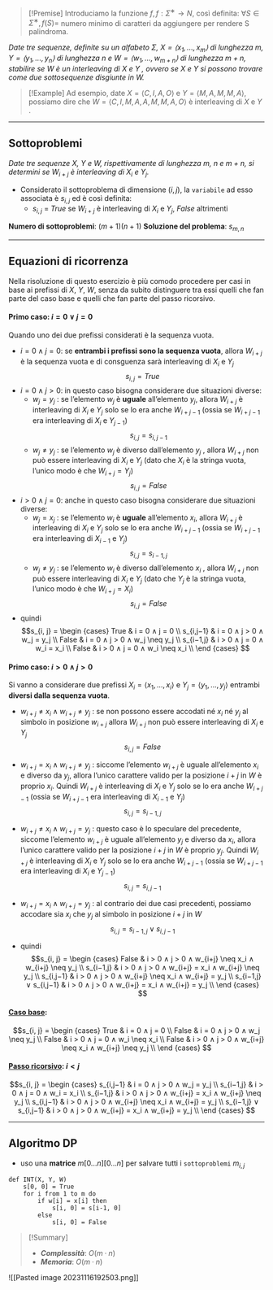 
>[!Premise]
>Introduciamo la funzione $f, f : Σ^∗ → N$, così definita: 
>$∀S ∈ Σ^∗ , f(S) =$ numero minimo di caratteri da aggiungere per rendere S palindroma.

*Date tre sequenze, definite su un alfabeto $Σ$, $X = ⟨x_1, . . . , x_m⟩$ di lunghezza $m$, $Y = ⟨y_1, . . . , y_n⟩$ di lunghezza $n$ e $W = ⟨w_1, . . . , w_{m+n}⟩$ di lunghezza $m + n$, stabilire se $W$ è un interleaving di $X$ e $Y$ , ovvero se $X$ e $Y$ si possono trovare come due sottosequenze disgiunte in $W$.*

>[!Example]
>Ad esempio, date $X = ⟨C, I, A, O⟩$ e $Y = ⟨M, A, M, M, A⟩$, possiamo dire che $W = ⟨C, I, M, A, A, M, M, A, O⟩$ è interleaving di $X$ e $Y$ .

---
## Sottoproblemi

*Date tre sequenze $X$, $Y$ e $W$, rispettivamente di lunghezza $m$, $n$ e $m + n$, si determini se $W_{i+j}$ è interleaving di $X_i$ e $Y_j$.*

- Considerato il sottoproblema di dimensione $(i, j)$, la `variabile` ad esso associata è $s_{i,j}$ ed è così definita:
	- $s_{i,j}$ = $True$ se $W_{i+j}$ è interleaving di $X_i$ e $Y_j$, $False$ altrimenti

**Numero di sottoproblemi**: $(m+1)(n+1)$
**Soluzione del problema**: $s_{m, n}$

---
## Equazioni di ricorrenza

Nella risoluzione di questo esercizio è più comodo procedere per casi in base ai prefissi di $X$, $Y$, $W$, senza da subito distinguere tra essi quelli che fan parte del caso base e quelli che fan parte del passo ricorsivo.

#### Primo caso: $i = 0 ∨ j = 0$
Quando uno dei due prefissi considerati è la sequenza vuota.
- $i = 0 ∧ j = 0$: se **entrambi i prefissi sono la sequenza vuota**, allora $W_{i+j}$ è la sequenza vuota e di consguenza sarà interleaving di $X_i$ e $Y_j$ $$s_{i,j} = True$$
- $i = 0 ∧ j > 0$: in questo caso bisogna considerare due situazioni diverse:
	- $w_j = y_j$ : se l’elemento $w_j$ è **uguale** all’elemento $y_j$, allora $W_{i+j}$ è interleaving di $X_i$ e $Y_j$ solo se lo era anche $W_{i+j−1}$ (ossia se $W_{i+j−1}$ era interleaving di $X_i$ e $Y_{j−1}$)$$s_{i,j} = s_{i,j−1}$$
	- $w_j \neq y_j$ : se l’elemento $w_j$ è diverso dall’elemento $y_j$ , allora $W_{i+j}$ non può essere interleaving di $X_i$ e $Y_j$ (dato che $X_i$ è la stringa vuota, l’unico modo è che $W_{i+j} = Y_j$) $$s_{i,j} = False$$
- $i > 0 ∧ j = 0$: anche in questo caso bisogna considerare due situazioni diverse:
	- $w_j = x_j$ : se l’elemento $w_i$ è **uguale** all’elemento $x_i$, allora $W_{i+j}$ è interleaving di $X_i$ e $Y_j$ solo se lo era anche $W_{i+j−1}$ (ossia se $W_{i+j−1}$ era interleaving di $X_{i-1}$ e $Y_j$)$$s_{i,j} = s_{i-1,j}$$
	- $w_j \neq y_j$ : se l’elemento $w_i$ è diverso dall’elemento $x_i$ , allora $W_{i+j}$ non può essere interleaving di $X_i$ e $Y_j$ (dato che $Y_j$ è la stringa vuota, l’unico modo è che $W_{i+j} = X_i$) $$s_{i,j} = False$$
- quindi 
$$s_{i, j} = 
\begin {cases}
True & i = 0 ∧ j = 0 \\
s_{i,j−1} & i = 0 ∧ j > 0 ∧ w_j = y_j \\
False & i = 0 ∧ j > 0 ∧ w_j \neq y_j \\
s_{i−1,j} & i > 0 ∧ j = 0 ∧ w_i = x_i \\
False & i > 0 ∧ j = 0 ∧ w_i \neq x_i \\
\end {cases}
$$

#### Primo caso: $i > 0 \land j > 0$
Si vanno a considerare due prefissi $X_i = ⟨x_1, . . . , x_i⟩$ e $Y_j = ⟨y_1, . . . , y_j ⟩$ entrambi **diversi dalla sequenza vuota**.

- $w_{i+j} \neq x_i ∧ w_{i+j} \neq y_j$ : se non possono essere accodati né $x_i$ né $y_j$ al simbolo in posizione $w_{i+j}$ allora $W_{i+j}$ non può essere interleaving di $X_i$ e $Y_j$ $$s_{i,j} = False$$
- $w_{i+j} = x_i ∧ w_{i+j} \neq y_j$ : siccome l’elemento $w_{i+j}$ è uguale all’elemento $x_i$ e diverso da $y_j$, allora l’unico carattere valido per la posizione $i + j$ in $W$ è proprio $x_i$. Quindi $W_{i+j}$ è interleaving di $X_i$ e $Y_j$ solo se lo era anche $W_{i+j−1}$ (ossia se $W_{i+j−1}$ era interleaving di $X_{i−1}$ e $Y_j$) $$s_{i,j} = s_{i−1,j}$$
- $w_{i+j} \neq x_i ∧ w_{i+j} = y_j$ : questo caso è lo speculare del precedente, siccome l’elemento $w_{i+j}$ è uguale all’elemento $y_j$ e diverso da $x_i$, allora l’unico carattere valido per la posizione $i + j$ in $W$ è proprio $y_j$. Quindi $W_{i+j}$ è interleaving di $X_i$ e $Y_j$ solo se lo era anche $W_{i+j−1}$ (ossia se $W_{i+j−1}$ era interleaving di $X_i$ e $Y_{j−1}$) $$s_{i,j} = s_{i,j−1}$$
- $w_{i+j} = x_{i} ∧ w_{i+j} = y_{j}$ : al contrario dei due casi precedenti, possiamo accodare sia $x_i$ che $y_j$ al simbolo in posizione $i + j$ in $W$ $$s_{i,j} = s_{i−1,j} ∨ s_{i,j−1}$$

- quindi 
$$s_{i, j} = 
\begin {cases}
False & i > 0 ∧ j > 0 ∧ w_{i+j} \neq x_i ∧ w_{i+j} \neq y_j \\
s_{i−1,j} & i > 0 ∧ j > 0 ∧ w_{i+j} = x_i ∧ w_{i+j} \neq y_j \\
s_{i,j−1} & i > 0 ∧ j > 0 ∧ w_{i+j} \neq x_i ∧ w_{i+j} = y_j \\
s_{i−1,j} ∨ s_{i,j−1} & i > 0 ∧ j > 0 ∧ w_{i+j} = x_i ∧ w_{i+j} = y_j \\
\end {cases}
$$

#### <u>**Caso base**</u>:

$$s_{i, j} = 
\begin {cases}
True & i = 0 ∧ j = 0 \\
False & i = 0 ∧ j > 0 ∧ w_j \neq y_j \\
False & i > 0 ∧ j = 0 ∧ w_i \neq x_i \\
False & i > 0 ∧ j > 0 ∧ w_{i+j} \neq x_i ∧ w_{i+j} \neq y_j \\
\end {cases}
$$

#### <u>**Passo ricorsivo**</u>: $i < j$

$$s_{i, j} = 
\begin {cases}
s_{i,j−1} & i = 0 ∧ j > 0 ∧ w_j = y_j \\
s_{i−1,j} & i > 0 ∧ j = 0 ∧ w_i = x_i \\
s_{i−1,j} & i > 0 ∧ j > 0 ∧ w_{i+j} = x_i ∧ w_{i+j} \neq y_j \\
s_{i,j−1} & i > 0 ∧ j > 0 ∧ w_{i+j} \neq x_i ∧ w_{i+j} = y_j \\
s_{i−1,j} ∨ s_{i,j−1} & i > 0 ∧ j > 0 ∧ w_{i+j} = x_i ∧ w_{i+j} = y_j \\
\end {cases}
$$

---
## Algoritmo DP

- uso una **matrice** $m[0...n][0...n]$ per salvare tutti i `sottoproblemi` $m_{i, j}$

``` Pseudocodice TI:"INT" "FOLD"
def INT(X, Y, W) 
	s[0, 0] = True
	for i from 1 to m do
		if w[i] = x[i] then
			s[i, 0] = s[i-1, 0]
		else
			s[i, 0] = False
```

> [!Summary]
> - ***Complessità***: $O(m·n)$
> - ***Memoria***: $O(m·n)$

![[Pasted image 20231116192503.png]]